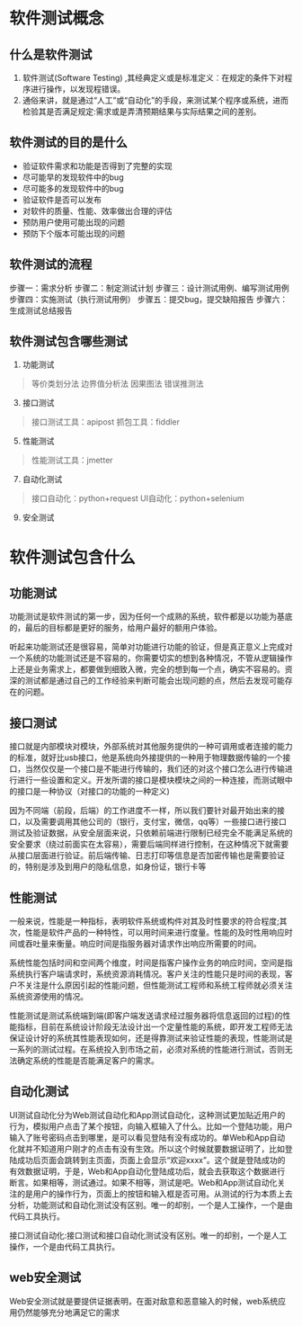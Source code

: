 # 软件测试概念
## 什么是软件测试
1. 软件测试(Software Testing) ,其经典定义或是标准定义︰在规定的条件下对程序进行操作，以发现程错误。
2. 通俗来讲，就是通过“人工”或“自动化”的手段，来测试某个程序或系统，进而检验其是否满足规定:需求或是弄清预期结果与实际结果之间的差别。

## 软件测试的目的是什么
* 验证软件需求和功能是否得到了完整的实现
* 尽可能早的发现软件中的bug
* 尽可能多的发现软件中的bug
* 验证软件是否可以发布
* 对软件的质量、性能、效率做出合理的评估
* 预防用户使用可能出现的问题
* 预防下个版本可能出现的问题

## 软件测试的流程
步骤一：需求分析
步骤二：制定测试计划
步骤三：设计测试用例、编写测试用例
步骤四：实施测试（执行测试用例）
步骤五：提交bug，提交缺陷报告
步骤六：生成测试总结报告

## 软件测试包含哪些测试
1. 功能测试
> 等价类划分法
> 边界值分析法
> 因果图法
> 错误推测法
3. 接口测试
> 接口测试工具：apipost
> 抓包工具：fiddler
5. 性能测试
> 性能测试工具：jmetter
7. 自动化测试
> 接口自动化：python+request
> UI自动化：python+selenium
9. 安全测试
# 软件测试包含什么
## 功能测试
功能测试是软件测试的第一步，因为任何一个成熟的系统，软件都是以功能为基底的，最后的目标都是更好的服务，给用户最好的额用户体验。

听起来功能测试还是很容易，简单对功能进行功能的验证，但是真正意义上完成对一个系统的功能测试还是不容易的，你需要切实的想到各种情况，不管从逻辑操作上还是业务需求上，都要做到细致入微，完全的想到每一个点，确实不容易的。资深的测试都是通过自己的工作经验来判断可能会出现问题的点，然后去发现可能存在的问题。

## 接口测试
接口就是内部模块对模块，外部系统对其他服务提供的一种可调用或者连接的能力的标准，就好比usb接口，他是系统向外接提供的一种用于物理数据传输的一个接口，当然仅仅是一个接口是不能进行传输的，我们还的对这个接口怎么进行传输进行进行一些设置和定义。开发所谓的接口是模块模块之间的一种连接，而测试眼中的接口是一种协议（对接口的功能的一种定义)

因为不同端（前段，后端）的工作进度不一样，所以我们要针对最开始出来的接口，以及需要调用其他公司的（银行，支付宝，微信，qq等）一些接口进行接口测试及验证数据，从安全层面来说，只依赖前端进行限制已经完全不能满足系统的安全要求（绕过前面实在太容易），需要后端同样进行控制，在这种情况下就需要从接口层面进行验证。前后端传输、日志打印等信息是否加密传输也是需要验证的，特别是涉及到用户的隐私信息，如身份证，银行卡等

## 性能测试
一般来说，性能是一种指标，表明软件系统或构件对其及时性要求的符合程度;其次，性能是软件产品的一种特性，可以用时间来进行度量。性能的及时性用响应时间或吞吐量来衡量。响应时间是指服务器对请求作出响应所需要的时间。

系统性能包括时间和空间两个维度，时间是指客户操作业务的响应时间，空间是指系统执行客户端请求时，系统资源消耗情况。客户关注的性能只是时间的表现，客户不关注是什么原因引起的性能问题，但性能测试工程师和系统工程师就必须关注系统资源使用的情况。

性能测试是测试系统端到端(即客户端发送请求经过服务器将信息返回的过程)的性能指标，目前在系统设计阶段无法设计出一个定量性能的系统，即开发工程师无法保证设计好的系统其性能表现如何，还是得靠测试来验证性能的表现，性能测试是一系列的测试过程。在系统投入到市场之前，必须对系统的性能进行测试，否则无法确定系统的性能是否能满足客户的需求。

## 自动化测试
UI测试自动化分为Web测试自动化和App测试自动化，这种测试更加贴近用户的行为，模拟用户点击了某个按钮，向输入框输入了什么。比如一个登陆功能，用户输入了账号密码点击到哪里，是可以看见登陆有没有成功的。单Web和App自动化就并不知道用户刚才的点击有没有生效。所以这个时候就要数据证明了，比如登陆成功后页面会跳转到主页面，页面上会显示“欢迎xxxx”。这个就是登陆成功的有效数据证明，于是，Web和App自动化登陆成功后，就会去获取这个数据进行断言。如果相等，测试通过。如果不相等，测试是吧。Web和App测试自动化关注的是用户的操作行为，页面上的按钮和输入框是否可用。从测试的行为本质上去分析，功能测试和自动化测试没有区别。唯一的却别，一个是人工操作，一个是由代码工具执行。

接口测试自动化:接口测试和接口自动化测试没有区别。唯一的却别，一个是人工操作，一个是由代码工具执行。

## web安全测试
Web安全测试就是要提供证据表明，在面对敌意和恶意输入的时候，web系统应用仍然能够充分地满足它的需求





